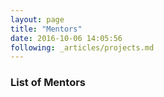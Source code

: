 ```yaml
---
layout: page
title: "Mentors"
date: 2016-10-06 14:05:56
following: _articles/projects.md
---
```


### List of Mentors